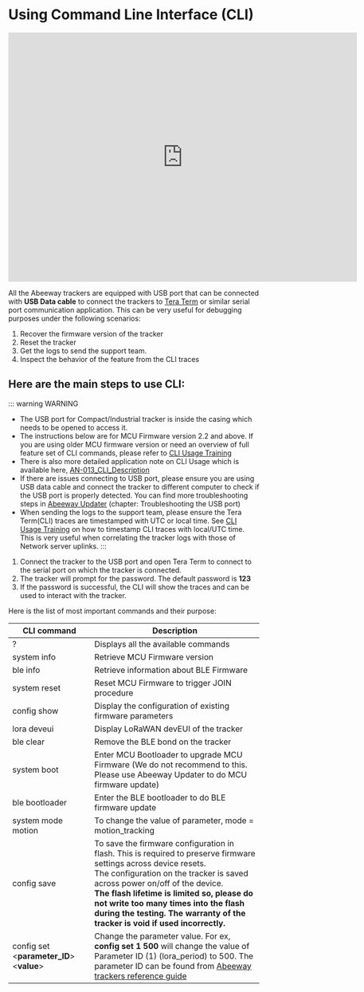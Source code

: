 # Using Command Line Interface (CLI)

<iframe width="700" height="500" src="https://www.youtube.com/embed/X_6mVa-eQFY?list=PLrtUhsI_mcGRt8T_WngKRutpymnq2t8Qc" title="YouTube video player" frameborder="0" allow="accelerometer; autoplay; clipboard-write; encrypted-media; gyroscope; picture-in-picture" allowfullscreen></iframe>

All the Abeeway trackers are equipped with USB port that can be connected with **USB Data cable** to connect the trackers to [Tera Term](https://ttssh2.osdn.jp/index.html.en) or similar serial port communication application. This can be very useful for debugging purposes under the following scenarios:

1. Recover the firmware version of the tracker
2. Reset the tracker
3. Get the logs to send the support team.
4. Inspect the behavior of the feature from the CLI traces

## Here are the main steps to use CLI:
::: warning WARNING
* The USB port for Compact/Industrial tracker is inside the casing which needs to be opened to access it.
* The instructions below are for MCU Firmware version 2.2 and above. If you are using older MCU firmware version or need an overview of full feature set of CLI commands, please refer to [CLI Usage Training](https://actilitysa.sharepoint.com/:f:/t/aby/EgxRhivJUIVNrq1Lwa3qBigBip9FcMMHhBD_ZaA9m8IT6w?e=WLr48X)
* There is also more detailed application note on CLI Usage which is available here, [AN-013_CLI_Description](../../D-Reference/DocLibrary_R/AbeewayTrackers_R.html#application-notes)
* If there are issues connecting to USB port, please ensure you are using USB data cable and connect the tracker to different computer to check if the USB port is properly detected. You can find more troubleshooting steps in [Abeeway Updater](https://github.com/Abeeway/Abeeway-updater) (chapter: Troubleshooting the USB port)
* When sending the logs to the support team, please ensure the Tera Term(CLI) traces are timestamped with UTC or local time. See [CLI Usage Training](../../D-Reference/DocLibrary_R/AbeewayTrackers_R.md#abeeway-firmware-trainings) on how to timestamp CLI traces with local/UTC time. This is very useful when correlating the tracker logs with those of Network server uplinks.
:::

1. Connect the tracker to the USB port and open Tera Term to connect to the serial port on which the tracker is connected.
2. The tracker will prompt for the password. The default password is **123**
3. If the password is successful, the CLI will show the traces and can be used to interact with the tracker.

Here is the list of most important commands and their purpose:

| CLI command | Description | 
| - | ----------- | 
| ? | Displays all the available commands|
| system info | Retrieve MCU Firmware version |
| ble info | Retrieve information about BLE Firmware |
| system reset | Reset MCU Firmware to trigger JOIN procedure |
| config show | Display the configuration of existing firmware parameters |
| lora deveui | Display LoRaWAN devEUI of the tracker |
| ble clear | Remove the BLE bond on the tracker |
| system boot | Enter MCU Bootloader to upgrade MCU Firmware (We do not recommend to this. Please use Abeeway Updater to do MCU firmware update) |
| ble bootloader | Enter the BLE bootloader to do BLE firmware update |
| system mode motion | To change the value of parameter, mode = motion_tracking  |
| config save | To save the firmware configuration in flash. This is required to preserve firmware settings across device resets. </br>The configuration on the tracker is saved across power on/off of the device. </br>**The flash lifetime is limited so, please do not write too many times into the flash during the testing. The warranty of the tracker is void if used incorrectly.** |
| config set <**parameter_ID**> <**value**> | Change the parameter value. For ex, **config set 1 500** will change the value of Parameter ID (1) (lora_period) to 500. The parameter ID can be found from [Abeeway trackers reference guide](../../AbeewayRefGuide/downlink-messages/parameters-configuration/) |

